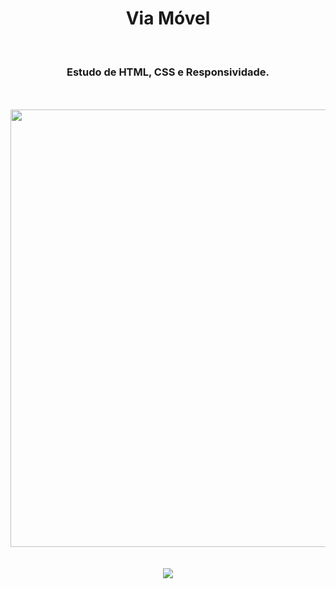 <h1 align="center">
  Via Móvel</h1>
<br>
<h3 align="center">Estudo de HTML, CSS e Responsividade.</h3>
<br>
<br>

<div align="center">
  <img width="700px" src="https://github.com/feliperyo/via-movel/blob/master/img/mockup.png?raw=true"/>
</div>

<br>
<br>
<div align="center">
<a href="https://feliperyo.github.io/via-movel/" target="_blank"><img src="https://img.shields.io/website-up-down-green-red/http/monip.org.svg"></a>
</div>

